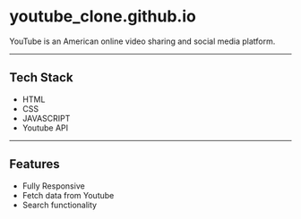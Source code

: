 # youtube_clone.github.io

YouTube is an American online video sharing and social media platform. 

<hr/>

## Tech Stack 
<ul> 
  <li>HTML</li>
  <li>CSS</li>
  <li>JAVASCRIPT</li>
  <li>Youtube API</li>
</ul>

<hr/>

## Features

<ul>
  <li>Fully Responsive</li>
  <li>Fetch data from Youtube</li>
  <li>Search functionality</li>
</ul>
